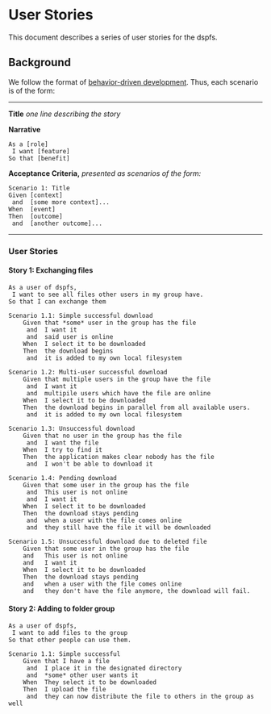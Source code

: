 # User Stories
This document describes a series of user stories for the dspfs.

## Background
We follow the format of [behavior-driven development](http://dannorth.net/whats-in-a-story/). Thus, each scenario is of the form:

---
 **Title** _one line describing the story_

**Narrative**

    As a [role]
     I want [feature]
    So that [benefit]

**Acceptance Criteria,** _presented as scenarios of the form:_

    Scenario 1: Title
    Given [context]
     and  [some more context]...
    When  [event] 
    Then  [outcome]
     and  [another outcome]...
---


### User Stories

#### Story 1: Exchanging files
    As a user of dspfs,  
     I want to see all files other users in my group have.  
    So that I can exchange them

    Scenario 1.1: Simple successful download
        Given that *some* user in the group has the file
         and  I want it
         and  said user is online
        When  I select it to be downloaded 
        Then  the download begins
         and  it is added to my own local filesystem

    Scenario 1.2: Multi-user successful download
        Given that multiple users in the group have the file
         and  I want it
         and  multipile users which have the file are online
        When  I select it to be downloaded 
        Then  the download begins in parallel from all available users.
         and  it is added to my own local filesystem

    Scenario 1.3: Unsuccessful download
        Given that no user in the group has the file
         and  I want the file
        When  I try to find it
        Then  the application makes clear nobody has the file
         and  I won't be able to download it

    Scenario 1.4: Pending download
        Given that some user in the group has the file
         and  This user is not online
         and  I want it
        When  I select it to be downloaded 
        Then  the download stays pending
         and  when a user with the file comes online
         and  they still have the file it will be downloaded

    Scenario 1.5: Unsuccessful download due to deleted file
        Given that some user in the group has the file
        and   This user is not online
        and   I want it
        When  I select it to be downloaded 
        Then  the download stays pending
        and   when a user with the file comes online
        and   they don't have the file anymore, the download will fail.
        

#### Story 2: Adding to folder group

    As a user of dspfs,  
     I want to add files to the group  
    So that other people can use them.
    
    Scenario 1.1: Simple successful 
        Given that I have a file
         and  I place it in the designated directory
         and  *some* other user wants it
        When  They select it to be downloaded 
        Then  I upload the file
         and  they can now distribute the file to others in the group as well 